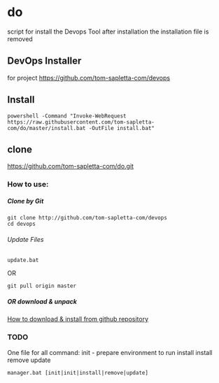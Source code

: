 # do

script for install the Devops Tool
after installation the installation file is removed

## DevOps Installer 
for project 
https://github.com/tom-sapletta-com/devops
## Install

    powershell -Command "Invoke-WebRequest https://raw.githubusercontent.com/tom-sapletta-com/do/master/install.bat -OutFile install.bat"

## clone
https://github.com/tom-sapletta-com/do.git

### How to use:


##### Clone by Git
   
    git clone http://github.com/tom-sapletta-com/devops
    cd devops
    
###### Update Files
    update.bat 
OR
    
    git pull origin master
        
##### OR download & unpack

[How to download & install from github repository](INSTALL.md)


### TODO

One file for all command:
init - prepare environment to run install
install
remove
update

    manager.bat [init|init|install|remove|update]




